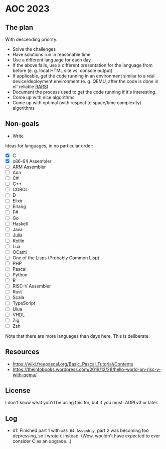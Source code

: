 # AOC 2023
## The plan
With descending priority:
- Solve the challenges
- Have solutions run in reasonable time
- Use a different language for each day
- If the above fails, use a different presentation for the language from before (e. g. local HTML site vs. console output)
- If applicable, get the code running in an environment similar to a real device/deployment environment (e. g. QEMU, after the code is done in ol' reliable [RARS](https://github.com/TheThirdOne/rars))
- Document the process used to get the code running if it's interesting.
- Come up with nice algorithms
- Come up with optimal (with respect to space/time complexity) algorithms
## Non-goals
- Write 

Ideas for languages, in no particular order:
- [x] C
- [x] x86-64 Assembler
- [ ] ARM Assembler
- [ ] Ada
- [ ] C#
- [ ] C++
- [ ] COBOL
- [ ] D
- [ ] Elixir
- [ ] Erlang
- [ ] F#
- [ ] Go
- [ ] Haskell
- [ ] Java
- [ ] Julia
- [ ] Kotlin
- [ ] Lua
- [ ] OCaml
- [ ] One of the Lisps (Probably Common Lisp)
- [ ] PHP
- [ ] Pascal
- [ ] Python
- [ ] R
- [ ] RISC-V Assembler
- [ ] Rust
- [ ] Scala
- [ ] TypeScript
- [ ] Uiua
- [ ] VHDL
- [ ] Zig
- [ ] Zsh

Note that there are more languages than days here. This is deliberate.

## Resources
- https://wiki.freepascal.org/Basic_Pascal_Tutorial/Contents
- https://theintobooks.wordpress.com/2019/12/28/hello-world-on-risc-v-with-qemu/
## License
I don't know what you'd be using this for, but if you must: AGPLv3 or later.
## Log
- d1: Finished part 1 with `x86-64 Assembly`, part 2 was becoming too depressing, so I wrote `C` instead. (Wow, wouldn't have expected to ever consider C as an upgrade...)
